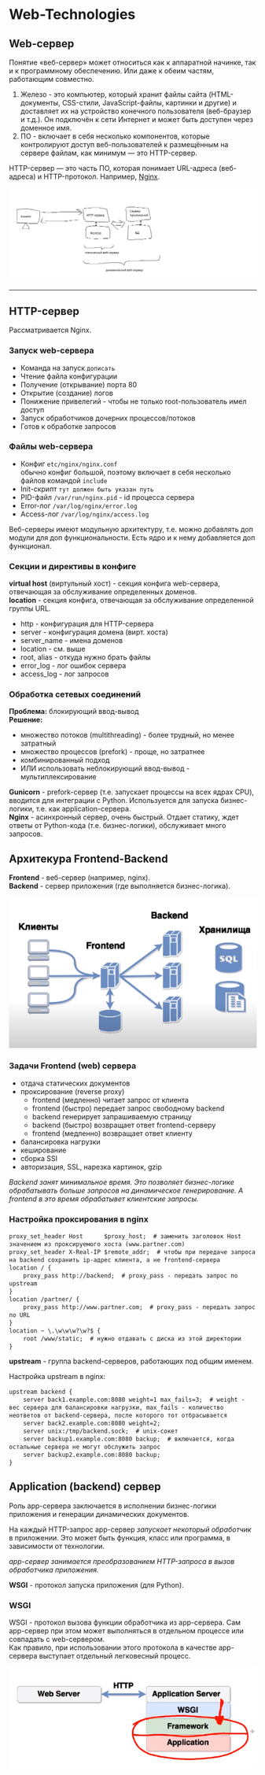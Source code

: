 # Web-Technologies

## Web-сервер
Понятие «веб-сервер» может относиться как к аппаратной начинке, так и к программному обеспечению. Или даже к обеим частям, работающим совместно.

1. Железо - это компьютер, который хранит файлы сайта (HTML-документы, CSS-стили, JavaScript-файлы, картинки и другие) и доставляет их на устройство конечного пользователя (веб-браузер и т.д.). Он подключён к сети Интернет и может быть доступен через доменное имя.
2. ПО - включает в себя несколько компонентов, которые контролируют доступ веб-пользователей к размещённым на сервере файлам, как минимум — это HTTP-сервер.

HTTP-сервер — это часть ПО, которая понимает URL-адреса (веб-адреса) и HTTP-протокол. Например, [Nginx](#).

![](/images/web-server-structure.png "Web-сервер")

---

## HTTP-сервер

Рассматривается Nginx.

### Запуск web-сервера

* Команда на запуск `дописать`
* Чтение файла конфигурации
* Получение (открывание) порта 80
* Открытие (создание) логов
* Понижение привелегий - чтобы не только root-пользователь имел доступ
* Запуск обработчиков дочерних процессов/потоков
* Готов к обработке запросов

### Файлы web-сервера

* Конфиг `etc/nginx/nginx.conf`  
обычно конфиг большой, поэтому включает в себя несколько файлов командой `include`
* Init-скрипт `тут должен быть указан путь`
* PID-файл `/var/run/nginx.pid` - id процесса сервера
* Error-лог `/var/log/nginx/error.log`
* Access-лог `/var/log/nginx/access.log`

Веб-серверы имеют модульную архитектуру, т.е. можно добавлять доп модули для доп функциональности. Есть ядро и к нему добавляется доп функционал.

### Секции и директивы в конфиге

**virtual host** (виртульный хост) - секция конфига web-сервера, отвечающая за обслуживание определенных доменов.  
**location** - секция конфига, отвечающая за обслуживание определенной группы URL.

* http - конфигурация для HTTP-сервера
* server - конфигурация домена (вирт. хоста)
* server_name - имена доменов
* location - см. выше
* root, alias - откуда нужно брать файлы
* error_log - лог ошибок сервера
* access_log - лог запросов

### Обработка сетевых соединений

**Проблема:** блокирующий ввод-вывод  
**Решение:**
* множество потоков (multithreading) - более трудный, но менее затратный
* множество процессов (prefork) - проще, но затратнее
* комбинированный подход
* ИЛИ использовать неблокирующий ввод-вывод - мультиплексирование

**Gunicorn** - prefork-сервер (т.е. запускает процессы на всех ядрах CPU), вводится для интеграции с Python. Используется для запуска бизнес-логики, т.е. как application-сервера.  
**Nginx** - асинхронный сервер, очень быстрый. Отдает статику, ждет ответы от Python-кода (т.е. бизнес-логики), обслуживает много запросов.



## Архитекура Frontend-Backend

**Frontend** - веб-сервер (например, nginx).  
**Backend** - сервер приложения (где выполняется бизнес-логика).

![](/images/front-back-architecture.PNG "Frontend-Backend")

### Задачи Frontend (web) сервера

* отдача статических документов
* проксирование (reverse proxy)
    * frontend (медленно) читает запрос от клиента
    * frontend (быстро) передает запрос свободному backend
    * backend генерирует запрашиваемую страницу
    * backend (быстро) возвращает ответ frontend-серверу
    * frontend (медленно) возвращает ответ клиенту
* балансировка нагрузки
* кеширование
* сборка SSI
* авторизация, SSL, нарезка картинок, gzip

*Backend занят минимальное время. Это позволяет бизнес-логике обрабатывать больше запросов на динамическое генерирование. А frontend в это время обрабатывет клиентские запросы.*

### Настройка проксирования в nginx

```
proxy_set_header Host      $proxy_host;  # заменить заголовок Host значением из проксируемого хоста (www.partner.com)
proxy_set_header X-Real-IP $remote_addr;  # чтобы при передаче запроса на backend сохранить ip-адрес клиента, а не frontend-сервера
location / {
    proxy_pass http://backend;  # proxy_pass - передать запрос по upstream
}
location /partner/ {
    proxy_pass http://www.partner.com;  # proxy_pass - передать запрос по URL
}
location ~ \.\w\w\w?\w?$ {
    root /www/static;  # нужно отдавать с диска из этой директории
}
```

**upstream** - группа backend-серверов, работающих под общим именем.

Настройка upstream в nginx:
```
upstream backend {
    server back1.example.com:8080 weight=1 max_fails=3;  # weight - вес сервера для балансировки нагрузки, max_fails - количество неответов от backend-сервера, после которого тот отбрасывается
    server back2.example.com:8080 weight=2;
    server unix:/tmp/backend.sock;  # unix-сокет
    server backup1.example.com:8080 backup;  # включается, когда остальные сервера не могут обслужить запрос
    server backup2.example.com:8080 backup;
}
```


## Application (backend) сервер

Роль app-сервера заключается в исполнении бизнес-логики приложения и генерации динамических документов.

На каждый HTTP-запрос app-сервер *запускает некоторый обработчик* в приложении. Это может быть функция, класс или программа, в зависимости от технологии.

*app-сервер занимается преобразованием HTTP-запроса в вызов обработчика приложения.*

**WSGI** - протокол запуска приложения (для Python).

### WSGI

WSGI - протокол вызова функции обработчика из app-сервера. Сам app-сервер при этом может выполняться в отдельном процессе или совпадать с web-сервером.  
Как правило, при использовании этого протокола в качестве app-сервера выступает отдельный легковесный процесс.

![](/images/wsgi.PNG "Развертывание WSGI")